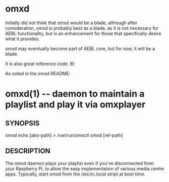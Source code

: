 omxd
======

Initially did not think that omxd would be a blade, although after consideration, omxd is probably best as a blade, as it is not necessary for AEBL functionality, but is an enhancement for those that specifically desire what it provides.

omxd may eventually become part of AEBL core, but for now, it will be a blade.

It is also great reference code.  B)

As noted in the omxd README:

omxd(1) --  daemon to maintain a playlist and play it via omxplayer
===================================================================

## SYNOPSIS

 omxd
 echo <command> [abs-path] > /var/run/omxctl
 omxd <command> [rel-path]

## DESCRIPTION

The omxd daemon plays your playlist even if you've disconnected from your
Raspberry Pi, to allow the easy implementation of various media centre apps.
Typically, start omxd from the /etc/rc.local stript at boot time.
